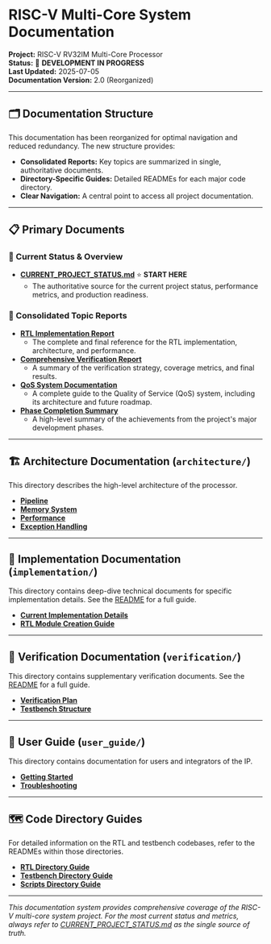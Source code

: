 # RISC-V Multi-Core System Documentation

**Project:** RISC-V RV32IM Multi-Core Processor  
**Status:** 🔄 **DEVELOPMENT IN PROGRESS**  
**Last Updated:** 2025-07-05  
**Documentation Version:** 2.0 (Reorganized)

---

## 🗂️ Documentation Structure

This documentation has been reorganized for optimal navigation and reduced redundancy. The new structure provides:

-   **Consolidated Reports:** Key topics are summarized in single, authoritative documents.
-   **Directory-Specific Guides:** Detailed READMEs for each major code directory.
-   **Clear Navigation:** A central point to access all project documentation.

---

## 📋 Primary Documents

### **🎯 Current Status & Overview**

-   **[CURRENT_PROJECT_STATUS.md](CURRENT_PROJECT_STATUS.md)** ⭐ **START HERE**
    -   The authoritative source for the current project status, performance metrics, and production readiness.

### **📁 Consolidated Topic Reports**

-   **[RTL Implementation Report](consolidated/RTL_IMPLEMENTATION_COMPLETE.md)**
    -   The complete and final reference for the RTL implementation, architecture, and performance.
-   **[Comprehensive Verification Report](consolidated/VERIFICATION_COMPREHENSIVE.md)**
    -   A summary of the verification strategy, coverage metrics, and final results.
-   **[QoS System Documentation](consolidated/QOS_SYSTEM_COMPLETE.md)**
    -   A complete guide to the Quality of Service (QoS) system, including its architecture and future roadmap.
-   **[Phase Completion Summary](consolidated/PHASE_COMPLETION_SUMMARY.md)**
    -   A high-level summary of the achievements from the project's major development phases.

---

## 🏗️ Architecture Documentation (`architecture/`)

This directory describes the high-level architecture of the processor.

-   **[Pipeline](./architecture/pipeline.md)**
-   **[Memory System](./architecture/memory_system.md)**
-   **[Performance](./architecture/performance.md)**
-   **[Exception Handling](./architecture/exception_handling.md)**

---

## 🔧 Implementation Documentation (`implementation/`)

This directory contains deep-dive technical documents for specific implementation details. See the [README](./implementation/README.md) for a full guide.

-   **[Current Implementation Details](./implementation/CURRENT_IMPLEMENTATION.md)**
-   **[RTL Module Creation Guide](./implementation/RTL_MODULE_CREATION_GUIDE.md)**

---

## 🧪 Verification Documentation (`verification/`)

This directory contains supplementary verification documents. See the [README](./verification/README.md) for a full guide.

-   **[Verification Plan](./verification/verification_plan.md)**
-   **[Testbench Structure](./verification/testbench_structure.md)**

---

## 📖 User Guide (`user_guide/`)

This directory contains documentation for users and integrators of the IP.

-   **[Getting Started](./user_guide/getting_started.md)**
-   **[Troubleshooting](./user_guide/troubleshooting.md)**

---

## 🗺️ Code Directory Guides

For detailed information on the RTL and testbench codebases, refer to the READMEs within those directories.

-   **[RTL Directory Guide](../rtl/README.md)**
-   **[Testbench Directory Guide](../tb/README.md)**
-   **[Scripts Directory Guide](../scripts/README.md)**

---

*This documentation system provides comprehensive coverage of the RISC-V multi-core system project. For the most current status and metrics, always refer to [CURRENT_PROJECT_STATUS.md](CURRENT_PROJECT_STATUS.md) as the single source of truth.* 